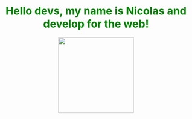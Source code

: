 <h1 style="color:green" align="center" >Hello devs, my name is Nicolas and develop for the web!</h1>

  <div align="center"><img src="https://github-readme-streak-stats.herokuapp.com?user=nicolasgabriiel&theme=github-dark&locale=en_US" height=200em /></div>



<!--
### My techs
  <img alt="Git" src="https://cdn.jsdelivr.net/gh/devicons/devicon/icons/git/git-original.svg" width=40 height=40 /><img alt="HTML" src="https://cdn.jsdelivr.net/gh/devicons/devicon/icons/html5/html5-original.svg" width=40 height=40 /><img alt="CSS" src="https://cdn.jsdelivr.net/gh/devicons/devicon/icons/css3/css3-original.svg" width=40 height=40 /><img alt="JavaScript" src="https://cdn.jsdelivr.net/gh/devicons/devicon/icons/javascript/javascript-original.svg" width=40 height=40 />


### Contact me!
  <a href="https://mail.google.com/mail/u/0/#inbox?compose=GTvVlcRwRrhSRJFLsfRPDvDZLkrpKfnFmfKKMwQbLtVsVBXKksmDshTPDZlFZDPGCCtLmccgfpZtB"><img src="https://img.shields.io/badge/Gmail-D14836?style=for-the-badge&logo=gmail&logoColor=white" target="_blank"></a> <a href="https://www.linkedin.com/in/nicolasgabriiel/" target="_blank"><img src="https://img.shields.io/badge/-LinkedIn-%230077B5?style=for-the-badge&logo=linkedin&logoColor=white" target="_blank"></a>
-->
